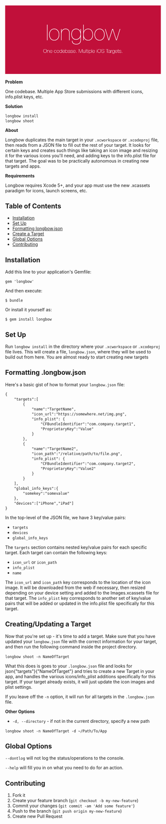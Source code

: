 ![banner](resources/banner.png)

**Problem**

One codebase. Multiple App Store submissions with different icons, info.plist keys, etc.

**Solution**

```
longbow install
longbow shoot
```

**About**

Longbow duplicates the main target in your `.xcworkspace` or `.xcodeproj` file, then reads from a JSON file to fill out the rest of your target. It looks for certain keys and creates such things like taking an icon image and resizing it for the various icons you'll need, and adding keys to the info.plist file for that target. The goal was to be practically autonomous in creating new targets and apps.

**Requirements**

Longbow requires Xcode 5+, and your app must use the new .xcassets paradigm for icons, launch screens, etc.

## Table of Contents

* [Installation](#installation)
* [Set Up](#set-up)
* [Formatting longbow.json](#formatting-longbow-json)
* [Create a Target](#create-a-target)
* [Global Options](#global-options)
* [Contributing](#contributing)

## Installation

Add this line to your application's Gemfile:

    gem 'longbow'

And then execute:

    $ bundle

Or install it yourself as:

    $ gem install longbow

## Set Up

Run `longbow install` in the directory where your `.xcworkspace` or `.xcodeproj` file lives. This will create a file, `longbow.json`, where they will be used to build out from here. You are almost ready to start creating new targets

## Formatting .longbow.json

Here's a basic gist of how to format your `longbow.json` file:

```
{
	"targets":[
		{
			"name":"TargetName",
			"icon_url":"https://somewhere.net/img.png",
			"info_plist": {
        		"CFBundleIdentifier":"com.company.target1",
            	"ProprietaryKey":"Value"
      		}
		},
		{
			"name":"TargetName2",
			"icon_path":"/relative/path/to/file.png",
			"info_plist": {
        		"CFBundleIdentifier":"com.company.target2",
            	"ProprietaryKey":"Value2"
      		}
		}
	],
 	"global_info_keys":{
 		"somekey":"somevalue"
 	},
    "devices":["iPhone","iPad"]
}
```

In the top-level of the JSON file, we have 3 key/value pairs:

* `targets`
* `devices`
* `global_info_keys`

The `targets` section contains nested key/value pairs for each specific target. Each target can contain the following keys:

* `icon_url` or `icon_path`
* `info_plist`
* `name`

The `icon_url` and `icon_path` key corresponds to the location of the icon image. It will be downloaded from the web if necessary, then resized depending on your device setting and added to the Images.xcassets file for that target. The `info_plist` key corresponds to another set of key/value pairs that will be added or updated in the info.plist file specifically for this target.

## Creating/Updating a Target

Now that you're set up - it's time to add a target. Make sure that you have updated your `longbow.json` file with the correct information for your target, and then run the following command inside the project directory.

`longbow shoot -n NameOfTarget`

What this does is goes to your `.longbow.json` file and looks for json{"targets"}{"NameOfTarget"} and tries to create a new Target in your app, and handles the various icons/info_plist additions specifically for this target. If your target already exists, it will just update the icon images and plist settings.

If you leave off the `-n` option, it will run for all targets in the `.longbow.json` file.

**Other Options**

* `-d, --directory` - if not in the current directory, specify a new path

`longbow shoot -n NameOfTarget -d ~/Path/To/App`

## Global Options

`--dontlog` will not log the status/operations to the console.

`--help` will fill you in on what you need to do for an action.

## Contributing

1. Fork it
2. Create your feature branch (`git checkout -b my-new-feature`)
3. Commit your changes (`git commit -am 'Add some feature'`)
4. Push to the branch (`git push origin my-new-feature`)
5. Create new Pull Request
